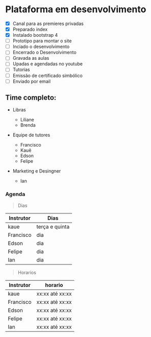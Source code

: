# Plataforma em desenvolvimento

 - [x] Canal para as premieres privadas
 - [x] Preparado index
 - [x] Instalado bootstrap 4
 - [ ] Prototipo para montar o site
 - [ ] Inciado o desenvolvimento
 - [ ] Encerrado o Desenvolvimento
 - [ ] Gravada as aulas
 - [ ] Upadas e agendadas no youtube
 - [ ] Tutorias
 - [ ] Emissão de certificado simbólico
 - [ ] Enviado por email
 
## Time completo:

- Libras
  - Liliane
  - Brenda
  
- Equipe de tutores
  - Francisco
  - Kauê
  - Edson
  - Felipe
  
- Marketing e Desingner
  - Ian
  
### Agenda

> Dias

Instrutor | Dias
------------ | ------------
kaue | terça e quinta |
Francisco | dia |
Edson | dia |
Felipe | dia
Ian | dia

>Horarios

Instrutor | horario
------------ | ------------
kaue | xx:xx até xx:xx  |
Francisco | xx:xx até xx:xx |
Edson | xx:xx até xx:xx |
Felipe | xx:xx até xx:xx
Ian | xx:xx até xx:xx
